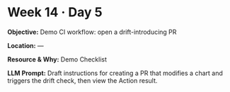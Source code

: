 # Week 14 · Day 5

**Objective:** Demo CI workflow: open a drift-introducing PR

**Location:** —

**Resource & Why:** Demo Checklist

**LLM Prompt:** Draft instructions for creating a PR that modifies a chart and triggers the drift check, then view the Action result.
